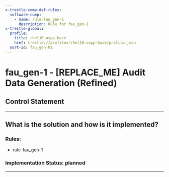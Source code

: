 ```yaml
---
x-trestle-comp-def-rules:
  software-comp:
    - name: rule-fau_gen-1
      description: Rule for fau_gen-1
x-trestle-global:
  profile:
    title: rhel10-ospp-base
    href: trestle://profiles/rhel10-ospp-base/profile.json
  sort-id: fau_gen-01
---
```


# fau_gen-1 - \[REPLACE_ME\] Audit Data Generation (Refined)

## Control Statement

______________________________________________________________________

## What is the solution and how is it implemented?

<!-- For implementation status enter one of: implemented, partial, planned, alternative, not-applicable -->

<!-- Note that the list of rules under ### Rules: is read-only and changes will not be captured after assembly to JSON -->

<!-- Add control implementation description here for control: fau_gen-1 -->

### Rules:

  - rule-fau_gen-1

### Implementation Status: planned

______________________________________________________________________
